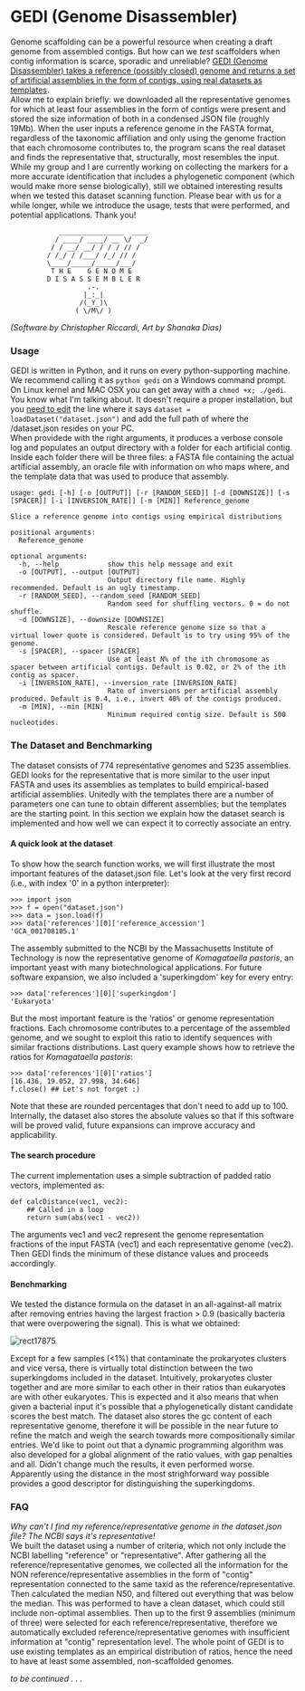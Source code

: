 # GEDI (Genome Disassembler)
Genome scaffolding can be a powerful resource when creating a draft genome from assembled contigs. But how can we *test* scaffolders when contig information is scarce, sporadic and unreliable? <ins>GEDI (Genome Disassembler) takes a reference (possibly closed) genome and returns a set of artificial assemblies in the form of contigs, using real datasets as templates</ins>.  
Allow me to explain briefly: we downloaded all the representative genomes for which at least four assemblies in the form of contigs were present and stored the size information of both in a condensed JSON file (roughly 19Mb). When the user inputs a reference genome in the FASTA format, regardless of the taxonomic affiliation and only using the genome fraction that each chromosome contributes to, the program scans the real dataset and finds the representative that, structurally, most resembles the input.  
While my group and I are currently working on collecting the markers for a more accurate identification that includes a phylogenetic component (which would make more sense biologically), still we obtained interesting results when we tested this dataset scanning function. Please bear with us for a while longer, while we introduce the usage, tests that were performed, and potential applications. Thank you!


                ________________  ____
               / ____/ ____/ __ \/  _/
              / / __/ __/ / / / // /
             / /_/ / /___/ /_/ // /
             \____/_____/_____/___/
              T H E    G E N O M E
             D I S A S S E M B L E R
                       .-.
                      |_:_|
                     /(_Y_)\
                    ( \/M\/ )
_(Software by Christopher Riccardi, Art by Shanaka Dias)_
### Usage
GEDI is written in Python, and it runs on every python-supporting machine. We recommend calling it as ```python gedi``` on a Windows command prompt. On Linux kernel and MAC OSX you can get away with a ```chmod +x; ./gedi```. You know what I'm talking about. It doesn't require a proper installation, but you <ins>need to edit</ins> the line where it says ```dataset = loadDataset("dataset.json")``` and add the full path of where the /dataset.json resides on your PC.  
When providede with the right arguments, it produces a verbose console log and populates an output directory with a folder for each artificial contig. Inside each folder there will be three files: a FASTA file containing the actual artificial assembly, an oracle file with information on who maps where, and the template data that was used to produce that assembly.
```
usage: gedi [-h] [-o [OUTPUT]] [-r [RANDOM_SEED]] [-d [DOWNSIZE]] [-s [SPACER]] [-i [INVERSION_RATE]] [-m [MIN]] Reference_genome

Slice a reference genome into contigs using empirical distributions

positional arguments:
  Reference_genome

optional arguments:
  -h, --help            show this help message and exit
  -o [OUTPUT], --output [OUTPUT]
                        Output directory file name. Highly recommended. Default is an ugly timestamp.
  -r [RANDOM_SEED], --random_seed [RANDOM_SEED]
                        Random seed for shuffling vectors. 0 = do not shuffle.
  -d [DOWNSIZE], --downsize [DOWNSIZE]
                        Rescale reference genome size so that a virtual lower quote is considered. Default is to try using 95% of the genome.
  -s [SPACER], --spacer [SPACER]
                        Use at least N% of the ith chromosome as spacer between artificial contigs. Default is 0.02, or 2% of the ith contig as spacer.
  -i [INVERSION_RATE], --inversion_rate [INVERSION_RATE]
                        Rate of inversions per artificial assembly produced. Default is 0.4, i.e., invert 40% of the contigs produced.
  -m [MIN], --min [MIN]
                        Minimum required contig size. Default is 500 nucleotides.
```

### The Dataset and Benchmarking
The dataset consists of 774 representative genomes and 5235 assemblies. GEDI looks for the representative that is more similar to the user input FASTA and uses its assemblies as templates to build empirical-based artificial assemblies. Unitedly with the templates there are a number of parameters one can tune to obtain different assemblies; but the templates are the starting point. In this section we explain how the dataset search is implemented and how well we can expect it to correctly associate an entry.

#### A quick look at the dataset
To show how the search function works, we will first illustrate the most important features of the dataset.json file. Let's look at the very first record (i.e., with index '0' in a python interpreter):
```
>>> import json
>>> f = open("dataset.json")
>>> data = json.load(f)
>>> data['references'][0]['reference_accession']
'GCA_001708105.1'
```

The assembly submitted to the NCBI by the Massachusetts Institute of Technology is now the representative genome of _Komagataella pastoris_, an important yeast with many biotechnological applications. For future software expansion, we also included a 'superkingdom' key for every entry:
```
>>> data['references'][0]['superkingdom']
'Eukaryota'
```

But the most important feature is the 'ratios' or genome representation fractions. Each chromosome contributes to a percentage of the assembled genome, and we sought to exploit this ratio to identify sequences with similar fractions distributions. Last query example shows how to retrieve the ratios for _Komagataella pastoris_:  
```
>>> data['references'][0]['ratios']
[16.436, 19.052, 27.998, 34.646]
f.close() ## Let's not forget :)
```

Note that these are rounded percentages that don't need to add up to 100. Internally, the dataset also stores the absolute values so that if this software will be proved valid, future expansions can improve accuracy and applicability.

#### The search procedure
The current implementation uses a simple subtraction of padded ratio vectors, implemented as:  
```
def calcDistance(vec1, vec2):
    ## Called in a loop
    return sum(abs(vec1 - vec2))
```
The arguments vec1 and vec2 represent the genome representation fractions of the input FASTA (vec1) and each representative genome (vec2). Then GEDI finds the minimum of these distance values and proceeds accordingly.

#### Benchmarking
We tested the distance formula on the dataset in an all-against-all matrix after removing entries having the largest fraction > 0.9 (basically bacteria that were overpowering the signal). This is what we obtained:  

![rect17875](https://user-images.githubusercontent.com/69002653/184020694-b5f4b42c-8737-416e-a444-317697490318.png)

Except for a few samples (<1%) that contaminate the prokaryotes clusters and vice versa, there is virtually total distinction between the two superkingdoms included in the dataset. Intuitively, prokaryotes cluster together and are more similar to each other in their ratios than eukaryotes are with other eukaryotes. This is expected and it also means that when given a bacterial input it's possible that a phylogenetically distant candidate scores the best match. The dataset also stores the gc content of each representative genome, therefore it will be possible in the near future to refine the match and weigh the search towards more compositionally similar entries. We'd like to point out that a dynamic programming algorithm was also developed for a global alignment of the ratio values, with gap penalties and all. Didn't change much the results, it even performed worse. Apparently using the distance in the most strighforward way possible provides a good descriptor for distinguishing the superkingdoms.  

### FAQ  
*Why can't I find my reference/representative genome in the dataset.json file? The NCBI says it's representative!*  
We built the dataset using a number of criteria, which not only include the NCBI labelling "reference" or "representative". After gathering all the reference/representative genomes, we collected all the information for the NON reference/representative assemblies in the form of "contig" representation connected to the same taxid as the reference/representative. Then calculated the median N50, and filtered out everything that was below the median. This was performed to have a clean dataset, which could still include non-optimal assemblies. Then up to the first 9 assemblies (minimum of three) were selected for each reference/representative, therefore we automatically excluded reference/representative genomes with insufficient information at "contig" representation level. The whole point of GEDI is to use existing templates as an empirical distribution of ratios, hence the need to have at least some assembled, non-scaffolded genomes. 
    
_to be continued . . ._
